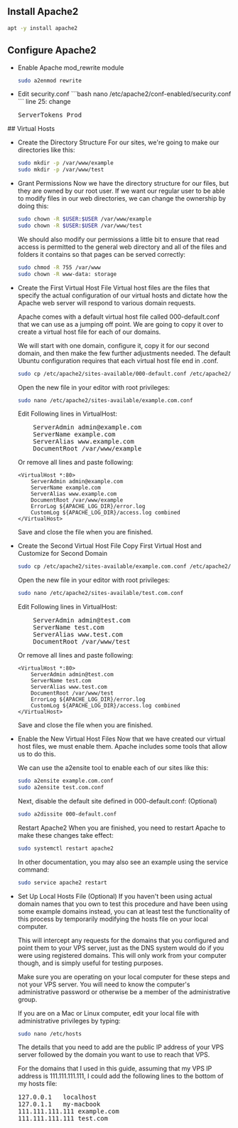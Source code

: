 ## Install Apache2

```bash
apt -y install apache2
```

## Configure Apache2
<ul>
<li>Enable Apache mod_rewrite module

```bash
sudo a2enmod rewrite
```
</li>

<li>Edit security.conf
```bash
nano /etc/apache2/conf-enabled/security.conf
```
line 25: change
<pre>ServerTokens Prod</pre>
</li>
</ul>
## Virtual Hosts

<ul>

<li>Create the Directory Structure
For our sites, we're going to make our directories like this:

```bash
sudo mkdir -p /var/www/example
sudo mkdir -p /var/www/test

```
</li>


<li>Grant Permissions
Now we have the directory structure for our files, but they are owned by our root user. If we want our regular user to be able to modify files in our web directories, we can change the ownership by doing this:

```bash
sudo chown -R $USER:$USER /var/www/example
sudo chown -R $USER:$USER /var/www/test

```

We should also modify our permissions a little bit to ensure that read access is permitted to the general web directory and all of the files and folders it contains so that pages can be served correctly:

```bash
sudo chmod -R 755 /var/www
sudo chown -R www-data: storage
```
</li>


<li>Create the First Virtual Host File
Virtual host files are the files that specify the actual configuration of our virtual hosts and dictate how the Apache web server will respond to various domain requests.

Apache comes with a default virtual host file called 000-default.conf that we can use as a jumping off point. We are going to copy it over to create a virtual host file for each of our domains.

We will start with one domain, configure it, copy it for our second domain, and then make the few further adjustments needed. The default Ubuntu configuration requires that each virtual host file end in .conf.

```bash
sudo cp /etc/apache2/sites-available/000-default.conf /etc/apache2/sites-available/example.com.conf
```

Open the new file in your editor with root privileges:

```bash
sudo nano /etc/apache2/sites-available/example.com.conf
```

Edit Following lines in VirtualHost:
<pre>
	ServerAdmin admin@example.com
	ServerName example.com
	ServerAlias www.example.com
	DocumentRoot /var/www/example
</pre>

Or remove all lines and paste following:

```text
<VirtualHost *:80>
    ServerAdmin admin@example.com
    ServerName example.com
    ServerAlias www.example.com
    DocumentRoot /var/www/example
    ErrorLog ${APACHE_LOG_DIR}/error.log
    CustomLog ${APACHE_LOG_DIR}/access.log combined
</VirtualHost>
```
Save and close the file when you are finished.
</li>


<li>Create the Second Virtual Host File
Copy First Virtual Host and Customize for Second Domain

```bash
sudo cp /etc/apache2/sites-available/example.com.conf /etc/apache2/sites-available/test.com.conf
```

Open the new file in your editor with root privileges:

```bash
sudo nano /etc/apache2/sites-available/test.com.conf
```

Edit Following lines in VirtualHost:
<pre>
    ServerAdmin admin@test.com
    ServerName test.com
    ServerAlias www.test.com
    DocumentRoot /var/www/test
</pre>

Or remove all lines and paste following:

```text
<VirtualHost *:80>
    ServerAdmin admin@test.com
    ServerName test.com
    ServerAlias www.test.com
    DocumentRoot /var/www/test
    ErrorLog ${APACHE_LOG_DIR}/error.log
    CustomLog ${APACHE_LOG_DIR}/access.log combined
</VirtualHost>
```
Save and close the file when you are finished.
</li>


<li>Enable the New Virtual Host Files
Now that we have created our virtual host files, we must enable them. Apache includes some tools that allow us to do this.

We can use the a2ensite tool to enable each of our sites like this:

```bash
sudo a2ensite example.com.conf
sudo a2ensite test.com.conf
```

Next, disable the default site defined in 000-default.conf: (Optional)

```bash
sudo a2dissite 000-default.conf
```
</li> Restart Apache2
When you are finished, you need to restart Apache to make these changes take effect:

```bash
sudo systemctl restart apache2
```
In other documentation, you may also see an example using the service command:

```bash
sudo service apache2 restart
```


<li>Set Up Local Hosts File (Optional)
If you haven't been using actual domain names that you own to test this procedure and have been using some example domains instead, you can at least test the functionality of this process by temporarily modifying the hosts file on your local computer.

This will intercept any requests for the domains that you configured and point them to your VPS server, just as the DNS system would do if you were using registered domains. This will only work from your computer though, and is simply useful for testing purposes.

Make sure you are operating on your local computer for these steps and not your VPS server. You will need to know the computer's administrative password or otherwise be a member of the administrative group.

If you are on a Mac or Linux computer, edit your local file with administrative privileges by typing:

```bash
sudo nano /etc/hosts
```

The details that you need to add are the public IP address of your VPS server followed by the domain you want to use to reach that VPS.

For the domains that I used in this guide, assuming that my VPS IP address is 111.111.111.111, I could add the following lines to the bottom of my hosts file:

<pre>
127.0.0.1   localhost
127.0.1.1   my-macbook
111.111.111.111 example.com
111.111.111.111 test.com
</pre>
</li>
</ul>
